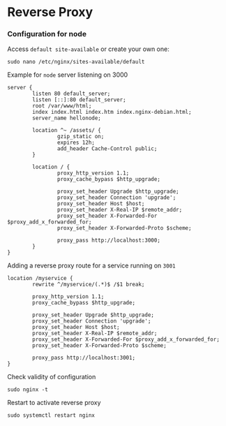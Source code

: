 # Reverse Proxy



### Configuration for node
Access `default site-available` or create your own one:
```shell
sudo nano /etc/nginx/sites-available/default
```
Example for `node` server listening on 3000
```
server {
        listen 80 default_server;
        listen [::]:80 default_server;
        root /var/www/html;
        index index.html index.htm index.nginx-debian.html;
        server_name hellonode;

        location ^~ /assets/ {
                gzip_static on;
                expires 12h;
                add_header Cache-Control public;
        }

        location / {
                proxy_http_version 1.1;
                proxy_cache_bypass $http_upgrade;

                proxy_set_header Upgrade $http_upgrade;
                proxy_set_header Connection 'upgrade';
                proxy_set_header Host $host;
                proxy_set_header X-Real-IP $remote_addr;
                proxy_set_header X-Forwarded-For $proxy_add_x_forwarded_for;
                proxy_set_header X-Forwarded-Proto $scheme;

                proxy_pass http://localhost:3000;
        }
}
```
Adding a reverse proxy route for a service running on `3001`
```
location /myservice {
        rewrite ^/myservice/(.*)$ /$1 break;

        proxy_http_version 1.1;
        proxy_cache_bypass $http_upgrade;

        proxy_set_header Upgrade $http_upgrade;
        proxy_set_header Connection 'upgrade';
        proxy_set_header Host $host;
        proxy_set_header X-Real-IP $remote_addr;
        proxy_set_header X-Forwarded-For $proxy_add_x_forwarded_for;
        proxy_set_header X-Forwarded-Proto $scheme;

        proxy_pass http://localhost:3001;
}
```
Check validity of configuration
```
sudo nginx -t
```
Restart to activate reverse proxy
```
sudo systemctl restart nginx
```

